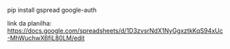 pip install gspread google-auth


link da planilha:
https://docs.google.com/spreadsheets/d/1D3zvsrNdX1NyGgxztkKqS94xUc-MhWuchwX6fjL80LM/edit
